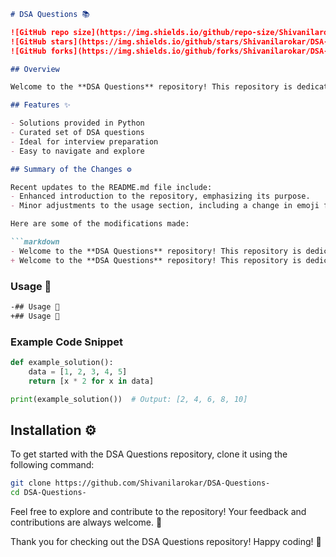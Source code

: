 ```markdown
# DSA Questions 📚

![GitHub repo size](https://img.shields.io/github/repo-size/Shivanilarokar/DSA-Questions-)
![GitHub stars](https://img.shields.io/github/stars/Shivanilarokar/DSA-Questions-)
![GitHub forks](https://img.shields.io/github/forks/Shivanilarokar/DSA-Questions-)

## Overview

Welcome to the **DSA Questions** repository! This repository is dedicated to helping developers master data structures and algorithms through a comprehensive collection of questions and solutions. It is an ideal resource for interview preparation and skill enhancement.

## Features ✨

- Solutions provided in Python
- Curated set of DSA questions
- Ideal for interview preparation
- Easy to navigate and explore

## Summary of the Changes ⚙️

Recent updates to the README.md file include:
- Enhanced introduction to the repository, emphasizing its purpose.
- Minor adjustments to the usage section, including a change in emoji for better representation.

Here are some of the modifications made:

```markdown
- Welcome to the **DSA Questions** repository! This repository is dedicated to helping developers master data structures and algorithms through a comprehensive collection of questions and solutions.
+ Welcome to the **DSA Questions** repository! This repository is dedicated to helping developers master data structures and algorithms through a comprehensive collection of questions and solutions.
```

### Usage 📖

```markdown
-## Usage 📖
+## Usage 📖
```

### Example Code Snippet

```python
def example_solution():
    data = [1, 2, 3, 4, 5]
    return [x * 2 for x in data]

print(example_solution())  # Output: [2, 4, 6, 8, 10]
```

## Installation ⚙️

To get started with the DSA Questions repository, clone it using the following command:

```bash
git clone https://github.com/Shivanilarokar/DSA-Questions-
cd DSA-Questions-
```

Feel free to explore and contribute to the repository! Your feedback and contributions are always welcome. 🎉

Thank you for checking out the DSA Questions repository! Happy coding! 🎊
```
